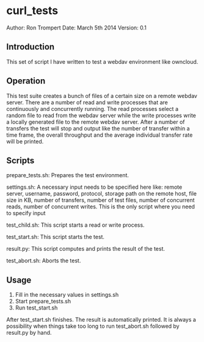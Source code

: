 curl_tests
==========

Author: Ron Trompert
Date: March 5th 2014
Version: 0.1

Introduction
------------
This set of script I have written to test a webdav environment like owncloud. 

Operation
---------
This test suite creates a bunch of files of a certain size on a remote webdav server. There are a number of read
and write processes that are continuously and concurrently running. The read processes select a random file to read from the webdav server
while the write processes write a locally generated file to the remote webdav server. After a number of transfers the test
will stop and output like the number of transfer within a time frame, the overall throughput and the average individual 
transfer rate will be printed.

Scripts
-------

prepare_tests.sh: Prepares the test environment.

settings.sh: A necessary input needs to be specified here like:
remote server, username, password, protocol, storage path on the remote host, file size in KB, number of transfers, number of test files, number of 
concurrent reads, number of concurrent writes. This is the only script where you need to specify input

test_child.sh: This script starts a read or write process.

test_start.sh: This script starts the test.

result.py: This script computes and prints the result of the test.

test_abort.sh: Aborts the test.

Usage
-----

1. Fill in the necessary values in settings.sh
2. Start prepare_tests.sh
3. Run test_start.sh

After test_start.sh finishes. The result is automatically printed. It is always a possibility when things take too long
to run test_abort.sh followed by result.py by hand.

